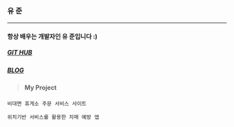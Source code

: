 ### 유 준

---

####   항상 배우는 개발자인 유 준입니다 :) 

##### [GIT HUB](https://github.com/jigreg)

##### [BLOG](https://bgs-admin.tistory.com/)

> #### My Project

` 비대면 휴게소 주문 서비스 사이트 `



`위치기반 서비스를 활용한 치매 예방 앱`







